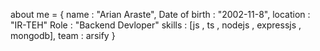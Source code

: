 about me = {
  name : "Arian Araste",
  Date of birth : "2002-11-8",
  location : "IR-TEH"
  Role : "Backend Devloper"
  skills : [js , ts , nodejs , expressjs , mongodb],
  team : arsify 
}

<!---
arianaraste/arianaraste is a ✨ special ✨ repository because its `README.md` (this file) appears on your GitHub profile.
You can click the Preview link to take a look at your changes.
--->

